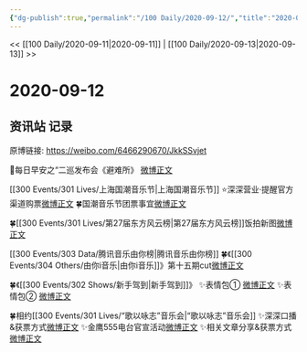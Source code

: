 ```yaml
---
{"dg-publish":true,"permalink":"/100 Daily/2020-09-12/","title":"2020-09-12","created":"2023-04-07T13:50:12.225+08:00","updated":"2023-04-07T13:51:51.140+08:00"}
---
```



<< [[100 Daily/2020-09-11\|2020-09-11]] | [[100 Daily/2020-09-13\|2020-09-13]] >>

# 2020-09-12

## 资讯站 记录

原博链接: https://weibo.com/6466290670/JkkSSvjet

🌄每日早安之“二巡发布会《避难所》
[微博正文](https://m.weibo.cn/6466290670/4548251396609140)

[[300 Events/301 Lives/上海国潮音乐节\|上海国潮音乐节]]
⭐深深营业·提醒官方渠道购票[微博正文](https://m.weibo.cn/6466290670/4548386873940849) 
🍀国潮音乐节团票事宜[微博正文](https://m.weibo.cn/6466290670/4548454976065816)

🍀[[300 Events/301 Lives/第27届东方风云榜\|第27届东方风云榜]]饭拍新图[微博正文](https://m.weibo.cn/6466290670/4548283265194215)

[[300 Events/303 Data/腾讯音乐由你榜\|腾讯音乐由你榜]]
🍀《[[300 Events/304 Others/由你i音乐\|由你i音乐]]》第十五期cut[微博正文](https://m.weibo.cn/6466290670/4548153423168402)

🍀《[[300 Events/302 Shows/新手驾到\|新手驾到]]》
✨表情包① [微博正文](https://m.weibo.cn/6466290670/4548309135399701)
✨表情包② [微博正文](https://m.weibo.cn/6466290670/4548355492155288)

🍀相约[[300 Events/301 Lives/“歌以咏志”音乐会\|“歌以咏志”音乐会]]
✨深深口播&获票方式[微博正文](https://m.weibo.cn/6466290670/4548302517307460)
✨金鹰555电台官宣活动[微博正文](https://m.weibo.cn/6466290670/4548292828469125)
✨相关文章分享&获票方式[微博正文](https://m.weibo.cn/6466290670/4548275305189528)

